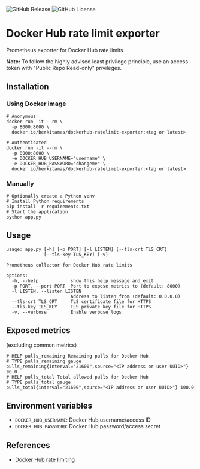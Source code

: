 ![GitHub Release](https://img.shields.io/github/v/release/berkitamas/dockerhub-ratelimit-exporter) ![GitHub License](https://img.shields.io/github/license/berkitamas/dockerhub-ratelimit-exporter)


Docker Hub rate limit exporter
==============================

Prometheus exporter for Docker Hub rate limits

**Note:** To follow the highly advised least privilege principle, use an access token with "Public Repo Read-only" privileges.

Installation
------------
### Using Docker image
```
# Anonymous
docker run -it --rm \
  -p 8000:8000 \
  docker.io/berkitamas/dockerhub-ratelimit-exporter:<tag or latest>

# Authenticated
docker run -it --rm \
  -p 8000:8000 \
  -e DOCKER_HUB_USERNAME="username" \
  -e DOCKER_HUB_PASSWORD="changeme" \
  docker.io/berkitamas/dockerhub-ratelimit-exporter:<tag or latest>
```
### Manually
```
# Optionally create a Python venv
# Install Python requirements
pip install -r requirements.txt
# Start the application
python app.py
```

Usage
-----
```
usage: app.py [-h] [-p PORT] [-l LISTEN] [--tls-crt TLS_CRT]
              [--tls-key TLS_KEY] [-v]

Prometheus collector for Docker Hub rate limits

options:
  -h, --help            show this help message and exit
  -p PORT, --port PORT  Port to expose metrics to (default: 8000)
  -l LISTEN, --listen LISTEN
                        Address to listen from (default: 0.0.0.0)
  --tls-crt TLS_CRT     TLS certificate file for HTTPS
  --tls-key TLS_KEY     TLS private key file for HTTPS
  -v, --verbose         Enable verbose logs
```

Exposed metrics
---------------
(excluding common metrics)
```
# HELP pulls_remaining Remaining pulls for Docker Hub
# TYPE pulls_remaining gauge
pulls_remaining{interval="21600",source="<IP address or user UUID>"} 96.0
# HELP pulls_total Total allowed pulls for Docker Hub
# TYPE pulls_total gauge
pulls_total{interval="21600",source="<IP address or user UUID>"} 100.0
```

Environment variables
---------
* `DOCKER_HUB_USERNAME`: Docker Hub username/access ID
* `DOCKER_HUB_PASSWORD`: Docker Hub password/access secret

References
----------
* [Docker Hub rate limiting](https://docs.docker.com/docker-hub/download-rate-limit/)
